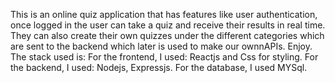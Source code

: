 This is an online quiz application that has features like user authentication, once logged in the user can take a quiz and receive their results in real time. They can also create their own quizzes under the different categories which are sent to the backend which later is used to make our ownnAPIs.
Enjoy.
The stack used is:
For the frontend, I used: Reactjs and Css for styling.
For the backend, I used: Nodejs, Expressjs.
For the database, I used MYSql.
